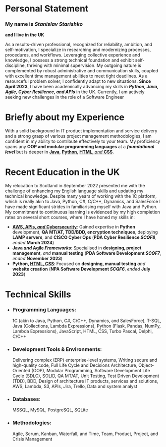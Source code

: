 # Personal Statement
### My name is *Stanislav Starishko*
**and I live in the UK**

As a results-driven professional, recognized for reliability, ambition, and self-motivation, I specialize in researching and modernizing processes, procedures, and workflows. Leveraging collective experience and knowledge, I possess a strong technical foundation and exhibit self-discipline, thriving with minimal supervision. My outgoing nature is complemented by robust administrative and communication skills, coupled with excellent time management abilities to meet tight deadlines. As a resourceful problem solver, I confidently adapt to new situations. **Since April 2023**, I have been academically advancing my skills in ***Python, Java, Agile, Cyber Resilience, and APIs*** in the UK. Currently, I am actively seeking new challenges in the role of a Software Engineer

# Briefly about my Experience

With a solid background in IT product implementation and service delivery and a strong grasp of various project management methodologies, I am confident in my ability to contribute effectively to your team. My proficiency spans any **OOP and modular programming languages** at a ***foundational level*** but is deeper in [**Java**](https://github.com/StanStarishko/Portfolio/tree/main/Java), [**Python**](https://github.com/StanStarishko/Portfolio/tree/main/Python), [**HTML**, *and* **CSS**](https://github.com/StanStarishko/Portfolio/tree/main/HTML-CSSR-JS).

# Recent Education in the UK
My relocation to Scotland in September 2022 presented me with the challenge of enhancing my English language skills and updating my technical knowledge. Despite many years of working with the 1C platform, which is really akin to Java, Python, C#, C/C++, Dynamics, and SalesForce I have made significant strides in familiarising myself with Java and Python. My commitment to continuous learning is evidenced by my high completion rates on several short courses, where I have honed my skills in:
- [**AWS, APIs, *and* Cybersecurity**](https://github.com/StanStarishko/Portfolio/tree/main/Python/Software%20Security%20Project): Gained expertise in **Python** development, **QA MT/AT, TDD/BDD, encryption techniques**, deploying **LAMP servers**, and **CISCO Cyber Ops** (**PDA Cyber Resilience *SCQF8***, *ended* **March 2024**)
- [**Java *and* Agile *Frameworks***](https://github.com/StanStarishko/Portfolio/tree/main/Java/Glasgow%20Clyde%20Runners%20Club): Specialised in **designing, project management**, *and* **manual testing** (**PDA Software Development *SCQF7***, *ended* **November 2023**)
- **Python, [HTML, CSS](https://github.com/StanStarishko/Portfolio/tree/main/HTML-CSSR-JS/Abbington-Farm)**: Focused on **designing, manual testing** *and* **website creation** (**NPA Software Development *SCQF6***, *ended* **July 2023**)

# Technical Skills
-	### Programming Languages:
    1C (akin to Java, Python, C#, C/C++, Dynamics, and SalesForce), T-SQL, Java (Collections, Lambda Expressions), Python (Flask, Pandas, NumPy, Lambda Expressions), JavaScript, HTML, CSS, Turbo Pascal, Delphi, C/C++
-	### Development Tools & Environments:
    Delivering complex (ERP) enterprise-level systems, Writing secure and high-quality code, Full Life Cycle and Decisions Architecture, Object-Oriented  (OOP), Modular Programming, Software Development Life Cycle (SDLC), SOLID, QA MT/AT, Unit Testing, Test Driven Development (TDD), BDD, Design of architecture IT products, services and solutions, AWS, Lambda, S3, APIs, Jira, Trello, Data and system analyst
-	### Databases:
    MSSQL, MySQL, PostgreSQL, SQLite
-	### Methodologies:
    Agile, Scrum, Kanban, Waterfall, and Time, Team, Product, Project, and Crisis Management

